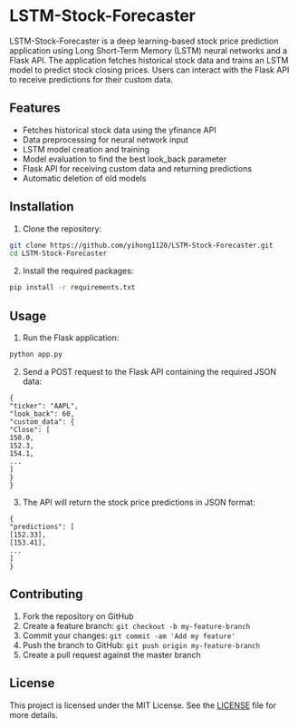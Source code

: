 # LSTM-Stock-Forecaster

LSTM-Stock-Forecaster is a deep learning-based stock price prediction application using Long Short-Term Memory (LSTM) neural networks and a Flask API. The application fetches historical stock data and trains an LSTM model to predict stock closing prices. Users can interact with the Flask API to receive predictions for their custom data.

## Features

- Fetches historical stock data using the yfinance API
- Data preprocessing for neural network input
- LSTM model creation and training
- Model evaluation to find the best look_back parameter
- Flask API for receiving custom data and returning predictions
- Automatic deletion of old models

## Installation

1. Clone the repository:

```sh
git clone https://github.com/yihong1120/LSTM-Stock-Forecaster.git
cd LSTM-Stock-Forecaster
```

2. Install the required packages:

```sh
pip install -r requirements.txt
```

## Usage

1. Run the Flask application:

```sh
python app.py
```

2. Send a POST request to the Flask API containing the required JSON data:

```
{
"ticker": "AAPL",
"look_back": 60,
"custom_data": {
"Close": [
150.0,
152.3,
154.1,
...
]
}
}
```

3. The API will return the stock price predictions in JSON format:

```
{
"predictions": [
[152.33],
[153.41],
...
]
}
```

## Contributing

1. Fork the repository on GitHub
2. Create a feature branch: `git checkout -b my-feature-branch`
3. Commit your changes: `git commit -am 'Add my feature'`
4. Push the branch to GitHub: `git push origin my-feature-branch`
5. Create a pull request against the master branch

## License

This project is licensed under the MIT License. See the [LICENSE](./LICENSE) file for more details.
